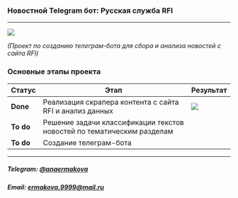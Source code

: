 ### Новостной Telegram бот: Русская служба RFI
 ---
 <img src="https://img.shields.io/badge/IN%20PROGRESS...-yellow.svg"/>
 
*(Проект по созданию телеграм-бота для сбора и анализа новостей с сайта RFI)*

### Основные этапы проекта

| <div align="center">Статус</div> | <div align="center">Этап</div> | <div align="center">Результат</div> |
| :---------------- | :------------ | :-------------------------------------------------------------------------------------------------------- |
| __Done__ | Реализация скрапера контента с сайта RFI и анализ данныx | [![](https://img.shields.io/badge/parsing_and_EDA.ipynb%20-4285F4?style=for-the-badge&&logoColor=white&color=crimson)](https://github.com/ErmakovaAna/rfi-news-bot/blob/main/parsing_and_EDA.ipynb) |
| __To do__ | Решение задачи классификации текстов новостей по тематическим разделам |  |
| __To do__ | Создание телеграм-бота | |

---


##### Telegram: [@anaermakova](https://t.me/anaermakova)
##### Email: ermakova.9999@mail.ru

